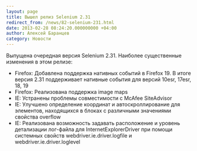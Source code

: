```yaml
---
layout: page
title: Вышел релиз Selenium 2.31
redirect_from: /news/82-selenium-231.html
date: 2013-02-28 08:24:20.000000000 +04:00
author: Алексей Баранцев
category: Новости
---
```

Выпущена очередная версия Selenium 2.31. Наиболее существенные изменения в этом релизе:

* Firefox: Добавлена поддержка нативных событий в Firefox 19. В итоге версия 2.31 поддерживает нативные события для версий 10esr, 17esr, 18, 19
* Firefox: Реализована поддержка image maps
* IE: Устранены проблемы совместимости с McAfee SiteAdvisor
* IE: Улучшено определение координат и автоскроллирование для элементов, находящихся в блоках с различными значениями свойства overflow
* IE: Реализована возможность задавать расположение и уровень детализации лог-файла для InternetExplorerDriver при помощи системных свойств webdriver.ie.driver.logfile и webdriver.ie.driver.loglevel
